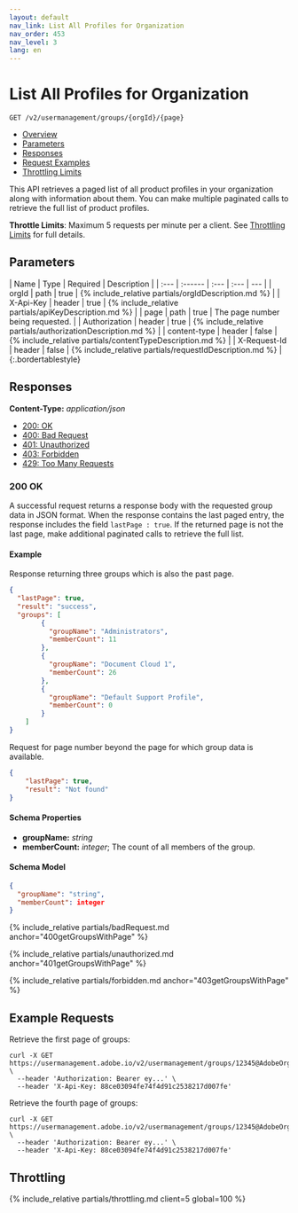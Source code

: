 ```yaml
---
layout: default
nav_link: List All Profiles for Organization
nav_order: 453
nav_level: 3
lang: en
---
```


# <a class="api-ref-title" name="getGroups">List All Profiles for Organization</a>

```
GET /v2/usermanagement/groups/{orgId}/{page}
```

* [Overview](#intro)
* [Parameters](#parameters)
* [Responses](#responses)
* [Request Examples](#exampleRequests)
* [Throttling Limits](#throttle)

<a name="intro" class="api-ref-subtitle"></a>
This API retrieves a paged list of all product profiles in your organization along with information about them. You can make multiple paginated calls to retrieve the full list of product profiles.

__Throttle Limits__: Maximum 5 requests per minute per a client. See [Throttling Limits](#throttle) for full details.

## <a name="parameters" class="api-ref-subtitle">Parameters</a>

| Name | Type | Required | Description |
| :--- | :------ | :--- | :--- | --- |
| orgId | path | true | {% include_relative partials/orgIdDescription.md %} |
| X-Api-Key | header | true | {% include_relative partials/apiKeyDescription.md %} |
| page | path | true | The page number being requested. |
| Authorization | header | true | {% include_relative partials/authorizationDescription.md %} |
| content-type | header | false | {% include_relative partials/contentTypeDescription.md %} |
| X-Request-Id | header | false | {% include_relative partials/requestIdDescription.md %} |
{:.bordertablestyle}

## <a name="responses" class="api-ref-subtitle">Responses</a>

__Content-Type:__ _application/json_

- [200: OK](#200getGroupsWithPage)
- [400: Bad Request](#400getGroupsWithPage)
- [401: Unauthorized](#401getGroupsWithPage)
- [403: Forbidden](#403getGroupsWithPage)
- [429: Too Many Requests](#getGroupsWithPageThrottle)

### <a name="200getGroupsWithPage" class="api-ref-subtitle">__200 OK__</a>
A successful request returns a response body with the requested group data in JSON format. When the response contains the last paged entry, the response includes the field `lastPage : true`. If the returned page is not the last page, make additional paginated calls to retrieve the full list.


#### Example
<a name="getGroupsExample" class="api-ref-subtitle">Response returning three groups which is also the past page.</a>
```json
{
  "lastPage": true,
  "result": "success",
  "groups": [
        {
          "groupName": "Administrators",
          "memberCount": 11
        },
        {
          "groupName": "Document Cloud 1",
          "memberCount": 26
        },
        {
          "groupName": "Default Support Profile",
          "memberCount": 0
        }
    ]
}
```

<a name="getGroupsBeyondPageBoundaryExample" class="api-ref-subtitle">Request for page number beyond the page for which group data is available.</a>
```json
{
    "lastPage": true,
    "result": "Not found"
}
```

#### __Schema Properties__

* __groupName:__ _string_
* __memberCount:__ _integer_; The count of all members of the group.

#### __Schema Model__

```json
{
  "groupName": "string",
  "memberCount": integer
}
```

{% include_relative partials/badRequest.md anchor="400getGroupsWithPage" %}

{% include_relative partials/unauthorized.md anchor="401getGroupsWithPage" %}

{% include_relative partials/forbidden.md anchor="403getGroupsWithPage" %}

## <a name="exampleRequests" class="api-ref-subtitle">Example Requests</a>
Retrieve the first page of groups:
```
curl -X GET https://usermanagement.adobe.io/v2/usermanagement/groups/12345@AdobeOrg/0 \
  --header 'Authorization: Bearer ey...' \
  --header 'X-Api-Key: 88ce03094fe74f4d91c2538217d007fe'
```

Retrieve the fourth page of groups:
```
curl -X GET https://usermanagement.adobe.io/v2/usermanagement/groups/12345@AdobeOrg/4 \
  --header 'Authorization: Bearer ey...' \
  --header 'X-Api-Key: 88ce03094fe74f4d91c2538217d007fe'
```

## <a name="throttle" class="api-ref-subtitle">__Throttling__</a>

{% include_relative partials/throttling.md client=5 global=100 %}

